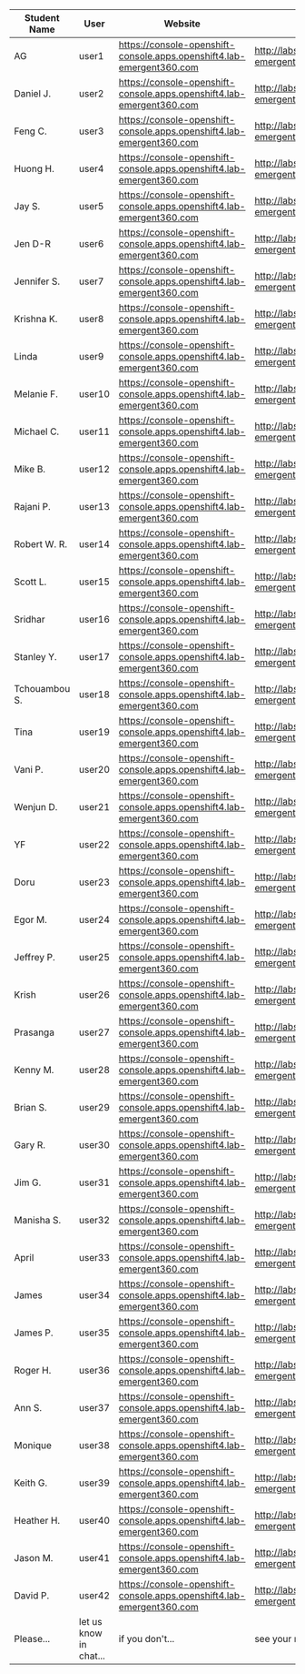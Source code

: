 Student Name | User | Website | Lab Instructions
------------ | ---------------| ---------- | -------------
AG | user1 | https://console-openshift-console.apps.openshift4.lab-emergent360.com | http://labs-emergent360.com/workshops/openshift_4_101/
Daniel J. | user2 | https://console-openshift-console.apps.openshift4.lab-emergent360.com | http://labs-emergent360.com/workshops/openshift_4_101/
Feng C. | user3 | https://console-openshift-console.apps.openshift4.lab-emergent360.com | http://labs-emergent360.com/workshops/openshift_4_101/
Huong H. | user4 | https://console-openshift-console.apps.openshift4.lab-emergent360.com | http://labs-emergent360.com/workshops/openshift_4_101/
Jay S. | user5 | https://console-openshift-console.apps.openshift4.lab-emergent360.com | http://labs-emergent360.com/workshops/openshift_4_101/
Jen D-R | user6 | https://console-openshift-console.apps.openshift4.lab-emergent360.com | http://labs-emergent360.com/workshops/openshift_4_101/
Jennifer S. | user7 | https://console-openshift-console.apps.openshift4.lab-emergent360.com | http://labs-emergent360.com/workshops/openshift_4_101/
Krishna K. | user8 | https://console-openshift-console.apps.openshift4.lab-emergent360.com | http://labs-emergent360.com/workshops/openshift_4_101/
Linda | user9 | https://console-openshift-console.apps.openshift4.lab-emergent360.com | http://labs-emergent360.com/workshops/openshift_4_101/
Melanie F. | user10 | https://console-openshift-console.apps.openshift4.lab-emergent360.com | http://labs-emergent360.com/workshops/openshift_4_101/
Michael C. | user11 | https://console-openshift-console.apps.openshift4.lab-emergent360.com | http://labs-emergent360.com/workshops/openshift_4_101/
Mike B. | user12 | https://console-openshift-console.apps.openshift4.lab-emergent360.com | http://labs-emergent360.com/workshops/openshift_4_101/
Rajani P. | user13 | https://console-openshift-console.apps.openshift4.lab-emergent360.com | http://labs-emergent360.com/workshops/openshift_4_101/
Robert W. R. | user14 | https://console-openshift-console.apps.openshift4.lab-emergent360.com | http://labs-emergent360.com/workshops/openshift_4_101/
Scott L. | user15 | https://console-openshift-console.apps.openshift4.lab-emergent360.com | http://labs-emergent360.com/workshops/openshift_4_101/
Sridhar | user16 | https://console-openshift-console.apps.openshift4.lab-emergent360.com | http://labs-emergent360.com/workshops/openshift_4_101/
Stanley Y. | user17 | https://console-openshift-console.apps.openshift4.lab-emergent360.com | http://labs-emergent360.com/workshops/openshift_4_101/
Tchouambou S. | user18 | https://console-openshift-console.apps.openshift4.lab-emergent360.com | http://labs-emergent360.com/workshops/openshift_4_101/
Tina | user19 | https://console-openshift-console.apps.openshift4.lab-emergent360.com | http://labs-emergent360.com/workshops/openshift_4_101/
Vani P. | user20 | https://console-openshift-console.apps.openshift4.lab-emergent360.com | http://labs-emergent360.com/workshops/openshift_4_101/
Wenjun D. | user21 | https://console-openshift-console.apps.openshift4.lab-emergent360.com | http://labs-emergent360.com/workshops/openshift_4_101/
YF | user22 | https://console-openshift-console.apps.openshift4.lab-emergent360.com | http://labs-emergent360.com/workshops/openshift_4_101/
Doru | user23 | https://console-openshift-console.apps.openshift4.lab-emergent360.com | http://labs-emergent360.com/workshops/openshift_4_101/
Egor M. | user24 | https://console-openshift-console.apps.openshift4.lab-emergent360.com | http://labs-emergent360.com/workshops/openshift_4_101/
Jeffrey P. | user25 | https://console-openshift-console.apps.openshift4.lab-emergent360.com | http://labs-emergent360.com/workshops/openshift_4_101/
Krish | user26 | https://console-openshift-console.apps.openshift4.lab-emergent360.com | http://labs-emergent360.com/workshops/openshift_4_101/
Prasanga | user27 | https://console-openshift-console.apps.openshift4.lab-emergent360.com | http://labs-emergent360.com/workshops/openshift_4_101/
Kenny M. | user28 | https://console-openshift-console.apps.openshift4.lab-emergent360.com | http://labs-emergent360.com/workshops/openshift_4_101/
Brian S. | user29 | https://console-openshift-console.apps.openshift4.lab-emergent360.com | http://labs-emergent360.com/workshops/openshift_4_101/
Gary R. | user30 | https://console-openshift-console.apps.openshift4.lab-emergent360.com | http://labs-emergent360.com/workshops/openshift_4_101/
Jim G. | user31 | https://console-openshift-console.apps.openshift4.lab-emergent360.com | http://labs-emergent360.com/workshops/openshift_4_101/
Manisha S. | user32 | https://console-openshift-console.apps.openshift4.lab-emergent360.com | http://labs-emergent360.com/workshops/openshift_4_101/
April | user33 | https://console-openshift-console.apps.openshift4.lab-emergent360.com | http://labs-emergent360.com/workshops/openshift_4_101
James | user34 | https://console-openshift-console.apps.openshift4.lab-emergent360.com | http://labs-emergent360.com/workshops/openshift_4_101/
James P. | user35 | https://console-openshift-console.apps.openshift4.lab-emergent360.com | http://labs-emergent360.com/workshops/openshift_4_101/
Roger H. | user36 | https://console-openshift-console.apps.openshift4.lab-emergent360.com | http://labs-emergent360.com/workshops/openshift_4_101/
Ann S. | user37 | https://console-openshift-console.apps.openshift4.lab-emergent360.com | http://labs-emergent360.com/workshops/openshift_4_101/
Monique | user38 | https://console-openshift-console.apps.openshift4.lab-emergent360.com | http://labs-emergent360.com/workshops/openshift_4_101/
Keith G. | user39 | https://console-openshift-console.apps.openshift4.lab-emergent360.com | http://labs-emergent360.com/workshops/openshift_4_101/
Heather H. | user40 | https://console-openshift-console.apps.openshift4.lab-emergent360.com | http://labs-emergent360.com/workshops/openshift_4_101/
Jason M. | user41 | https://console-openshift-console.apps.openshift4.lab-emergent360.com | http://labs-emergent360.com/workshops/openshift_4_101/
David P. | user42 | https://console-openshift-console.apps.openshift4.lab-emergent360.com | http://labs-emergent360.com/workshops/openshift_4_101/
Please... | let us know in chat... | if you don't... | see your name listed here... :-)



